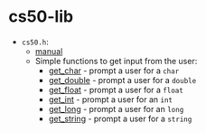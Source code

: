# cs50-lib

- `cs50.h`: 
	- [manual](https://manual.cs50.io/)
	- Simple functions to get input from the user:
		- [get_char](https://manual.cs50.io/3/get_char) - prompt a user for a `char`
		- [get_double](https://manual.cs50.io/3/get_double) - prompt a user for a `double`
		- [get_float](https://manual.cs50.io/3/get_float) - prompt a user for a `float`
		- [get_int](https://manual.cs50.io/3/get_int) - prompt a user for an `int`
		- [get_long](https://manual.cs50.io/3/get_long) - prompt a user for an `long`
		- [get_string](https://manual.cs50.io/3/get_string) - prompt a user for a `string`
		
